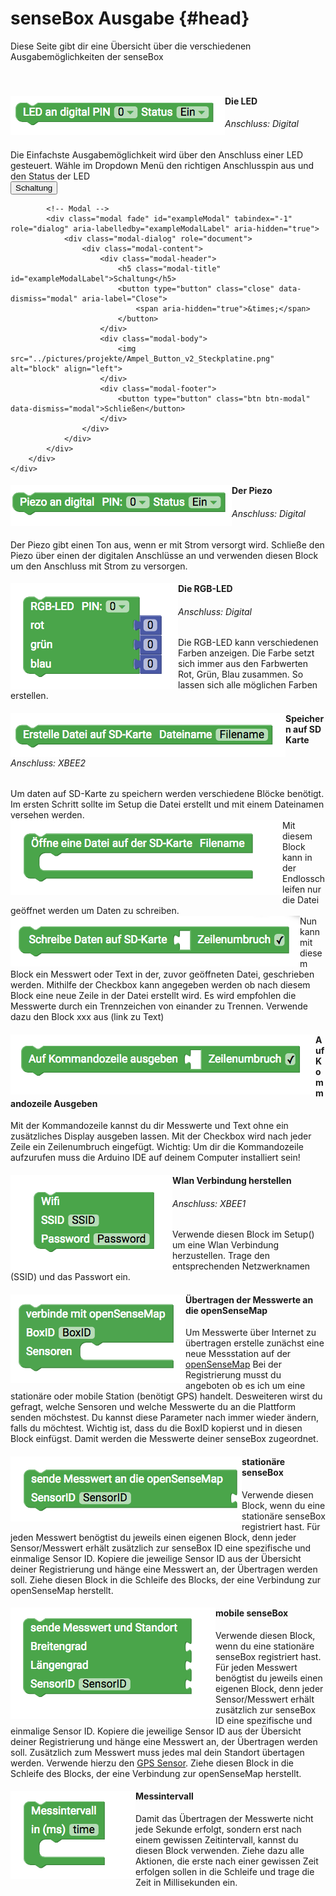 # senseBox Ausgabe {#head}

<div class="description">Diese Seite gibt dir eine Übersicht über die verschiedenen Ausgabemöglichkeiten der senseBox
</div>
<div class="line">
    <br>
    <br>
</div>



<div class="container">
    <div class="row">
        <div class="col-md">
            <img src="../pictures/blocks/output/output-0.png" alt="block" align="left">
        </div>
        <div class="col-md">
            <h4>Die LED</h4>
            <h6>Anschluss: Digital</h6>
            Die Einfachste Ausgabemöglichkeit wird über den Anschluss einer LED gesteuert. Wähle im Dropdown Menü den richtigen Anschlusspin
            aus und den Status der LED
            <br>
            <!-- Button trigger modal -->
            <button type="button" class="btn-modal" data-toggle="modal" data-target="#exampleModal">
                Schaltung
            </button>

            <!-- Modal -->
            <div class="modal fade" id="exampleModal" tabindex="-1" role="dialog" aria-labelledby="exampleModalLabel" aria-hidden="true">
                <div class="modal-dialog" role="document">
                    <div class="modal-content">
                        <div class="modal-header">
                            <h5 class="modal-title" id="exampleModalLabel">Schaltung</h5>
                            <button type="button" class="close" data-dismiss="modal" aria-label="Close">
                                <span aria-hidden="true">&times;</span>
                            </button>
                        </div>
                        <div class="modal-body">
                            <img src="../pictures/projekte/Ampel_Button_v2_Steckplatine.png" alt="block" align="left">
                        </div>
                        <div class="modal-footer">
                            <button type="button" class="btn btn-modal" data-dismiss="modal">Schließen</button>
                        </div>
                    </div>
                </div>
            </div>
        </div>
    </div>
</div>

<div class="line"></div>

<div class="container">
    <div class="row">
        <div class="col-md">
            <img src="../pictures/blocks/output/output-1.png" alt="block" align="left">
        </div>
        <div class="col-md">
            <h4>Der Piezo</h4>
            <h6>Anschluss: Digital</h6>
            Der Piezo gibt einen Ton aus, wenn er mit Strom versorgt wird. Schließe den Piezo über einen der digitalen Anschlüsse an und verwenden diesen Block um den Anschluss mit Strom zu versorgen.
        </div>
    </div>
</div>

<div class="line"></div>

<div class="container">
    <div class="row">
        <div class="col-md">
            <img src="../pictures/blocks/output/output-2.png" alt="block" align="left">
        </div>
        <div class="col-md">
            <h4>Die RGB-LED</h4>
            <h6>Anschluss: Digital</h6>
            Die RGB-LED kann verschiedenen Farben anzeigen. Die Farbe setzt sich immer aus den Farbwerten Rot, Grün, Blau zusammen. So lassen sich alle möglichen Farben erstellen. 
        </div>
    </div>
</div>

<div class="line"></div>



<div class="container">
    <div class="row">
        <div class="col-md">
            <img src="../pictures/blocks/output/output-3.png" alt="block" align="left">
        </div>
        <div class="col-md">
            <h4>Speichern auf SD Karte</h4>
            <h6>Anschluss: XBEE2</h6>
            Um daten auf SD-Karte zu speichern werden verschiedene Blöcke benötigt. Im ersten Schritt sollte im Setup die Datei erstellt
            und mit einem Dateinamen versehen werden.
        </div>
    </div>
    <div class="row">
        <div class="col-md">
            <img src="../pictures/blocks/output/output-4.png" alt="block" align="left">
        </div>
        <div class="col-md">
            Mit diesem Block kann in der Endlosschleifen nur die Datei geöffnet werden um Daten zu schreiben.
        </div>
    </div>
    <div class="row">
        <div class="col-md">
            <img src="../pictures/blocks/output/output-5.png" alt="block" align="left">
        </div>
        <div class="col-md">
            Nun kann mit diesem Block ein Messwert oder Text in der, zuvor geöffneten Datei, geschrieben werden. Mithilfe der Checkbox
            kann angegeben werden ob nach diesem Block eine neue Zeile in der Datei erstellt wird. Es wird empfohlen die
            Messwerte durch ein Trennzeichen von einander zu Trennen. Verwende dazu den Block xxx aus (link zu Text)
        </div>
    </div>
</div>

<div class="line"></div>

<div class="container">
    <div class="row">
        <div class="col-md">
            <img src="../pictures/blocks/output/output-6.png" alt="block" align="left">
        </div>
        <div class="col-md">
            <h4>Auf Kommandozeile Ausgeben</h4>
            Mit der Kommandozeile kannst du dir Messwerte und Text ohne ein zusätzliches Display ausgeben lassen. Mit der Checkbox wird nach jeder Zeile ein Zeilenumbruch eingefügt. Wichtig: Um dir die Kommandozeile aufzurufen muss die Arduino IDE auf deinem Computer installiert sein!
        </div>
    </div>
</div>

<div class="line"></div>

<div class="container">
    <div class="row">
        <div class="col-md">
            <img src="../pictures/blocks/output/output-7.png" alt="block" align="left">
        </div>
        <div class="col-md">
            <h4>Wlan Verbindung herstellen</h4>
            <h6>Anschluss: XBEE1</h6>
            Verwende diesen Block im Setup() um eine Wlan Verbindung herzustellen. Trage den entsprechenden Netzwerknamen (SSID) und
            das Passwort ein.
        </div>
    </div>
</div>

<div class="line"></div>

<div class="container">
    <div class="row">
        <div class="col-md">
            <img src="../pictures/blocks/output/output-8.png" alt="block" align="left">
        </div>
        <div class="col-md">
            <h4>Übertragen der Messwerte an die openSenseMap</h4>
            Um Messwerte über Internet zu übertragen erstelle zunächst eine neue Messstation auf der
            <a href="https://opensensemap.org/register">openSenseMap</a> Bei der Registrierung musst du angeboten ob es ich um eine stationäre oder mobile Station (benötigt
            GPS) handelt. Desweiteren wirst du gefragt, welche Sensoren und welche Messwerte du an die Plattform senden möchstest.
            Du kannst diese Parameter nach immer wieder ändern, falls du möchtest. Wichtig ist, dass du die BoxID kopierst
            und in diesen Block einfügst. Damit werden die Messwerte deiner senseBox zugeordnet.
        </div>
    </div>
    <div class="row">
        <div class="col-md">
            <img src="../pictures/blocks/output/output-9.png" alt="block" align="left">
        </div>
        <div class="col-md">
            <h4>stationäre senseBox</h4>
            Verwende diesen Block, wenn du eine stationäre senseBox registriert hast. Für jeden Messwert benögtist du jeweils einen eigenen
            Block, denn jeder Sensor/Messwert erhält zusätzlich zur senseBox ID eine spezifische und einmalige Sensor ID.
            Kopiere die jeweilige Sensor ID aus der Übersicht deiner Registrierung und hänge eine Messwert an, der Übertragen
            werden soll. Ziehe diesen Block in die Schleife des Blocks, der eine Verbindung zur openSenseMap herstellt.
        </div>
    </div>
    <div class="row">
        <div class="col-md">
            <img src="../pictures/blocks/output/output-10.png" alt="block" align="left">
        </div>
        <div class="col-md">
            <h4>mobile senseBox</h4>
            Verwende diesen Block, wenn du eine stationäre senseBox registriert hast. Für jeden Messwert benögtist du jeweils einen eigenen
            Block, denn jeder Sensor/Messwert erhält zusätzlich zur senseBox ID eine spezifische und einmalige Sensor ID.
            Kopiere die jeweilige Sensor ID aus der Übersicht deiner Registrierung und hänge eine Messwert an, der Übertragen
            werden soll. Zusätzlich zum Messwert muss jedes mal dein Standort übertagen werden. Verwende hierzu den
            <a href="../bloecke/sensebox_sensoren.html">GPS Sensor</a>. Ziehe diesen Block in die Schleife des Blocks, der eine Verbindung zur openSenseMap herstellt.
        </div>
    </div>
</div>

<div class="container">
    <div class="row">
        <div class="col-md">
            <img src="../pictures/blocks/output/output-11.png" alt="block" align="left">
        </div>
        <div class="col-md">
            <h4>Messintervall</h4>
            Damit das Übertragen der Messwerte nicht jede Sekunde erfolgt, sondern erst nach einem gewissen Zeitintervall, kannst du diesen
            Block verwenden. Ziehe dazu alle Aktionen, die erste nach einer gewissen Zeit erfolgen sollen in die Schleife und trage die Zeit in Millisekunden ein. 
        </div>
    </div>
</div>

<div class="line"></div>